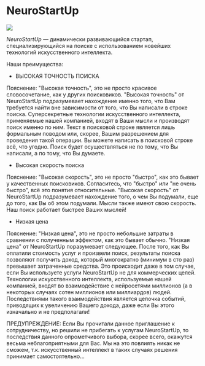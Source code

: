 # NeuroStartUp

![](logo.png)

*NeuroStartUp* — динамически развивающийся стартап, специализирующийся на поиске с использованием новейших технологий искусственного интеллекта.

Наши преимущества:

* ВЫСОКАЯ ТОЧНОСТЬ ПОИСКА

Пояснение: "Высокая точность", это не просто красивое словосочетание, как у других поисковиков. "Высокая точность" от  NeuroStartUp подразумевает нахождение именно того, что Вам требуется найти вне зависимости от того, что Вы написали в строке поиска. Суперсекретные технологии искусственного интеллекта, применяемые нашей компанией, входят в Ваши мысли и производят поиск именно по ним. Текст в поисковой строке является лишь формальным поводом или, скорее, Вашим разрешением для проведения такой операции. Вы можете написать в поисковой строке всё, что угодно.  Поиск будет осуществляться не по тому, что Вы написали, а по тому, что Вы думаете.


* Высокая скорость поиска

Пояснение: "Высокая скорость", это не просто "быстро", как это бывает у качественных поисковиков. Cогласитесь, что "быстро" или "не очень быстро", всё это понятия относительные. "Высокая скорость" от  NeuroStartUp подразумевает нахождение того, о чем Вы подумали, еще до того, как Вы об этом подумали. Мысли также имеют свою скорость. Наш поиск работает быстрее Ваших мыслей!


* Низкая цена

Пояснение: "Низкая цена", это не просто небольшие затраты в сравнении с полученным эффектом, как это бывает обычно. "Низкая цена" от NeuroStartUp поразумевает следующее. После того, как Вы оплатили стоимость услуг и произвели поиск, результаты поиска позволяют получить доход, который многократно (минимум в сто раз) превышает затраченные средства. Это происходит даже в том случае, если Вы используете услуги NeuroStartUp не для коммерческих целей. Технологии искусственного интеллекта, используемые нашей компанией, входят во взаимодействие с нейросетями миллионов (а в некоторых случаях сотен миллионов или миллиардов) людей. Последствиями такого взаимодействия является цепочка событий, приводящих к увеличению Вашего дохода, даже если Вы этого изначально и не предполагали!

ПРЕДУПРЕЖДЕНИЕ:
Если Вы прочитали данное приглашение к сотрудничеству, но решили не прибегать к услугам NeuroStartUp, то последствия данного опрометчивого выбора, скорее всего, окажутся весьма неблагоприятными для Вас. Мы на это повлиять никак не сможем, т.к. искусственный интеллект в таких случаях решения принимает самостоятельно...
